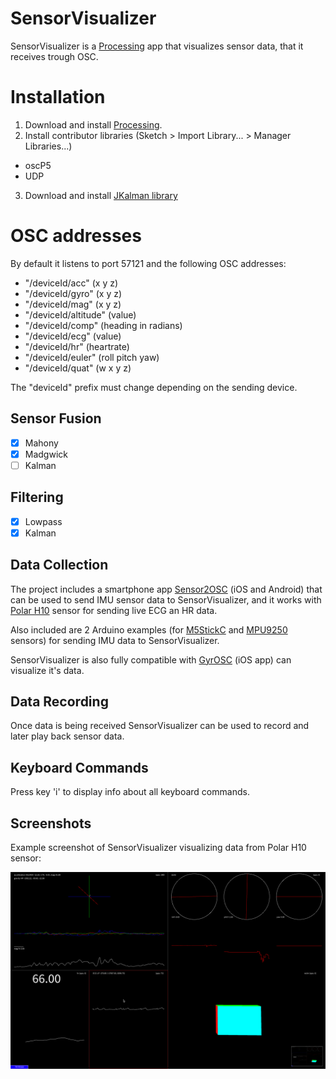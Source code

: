 # SensorVisualizer

SensorVisualizer is a [Processing](https://processing.org/) app that visualizes sensor data, that it receives trough OSC.

# Installation

1. Download and install [Processing](https://processing.org/download).
2. Install contributor libraries (Sketch > Import Library... > Manager Libraries...)
  * oscP5
  * UDP
3. Download and install [JKalman library](https://github.com/kasparsj/JKalman/releases/tag/0.1.0)

# OSC addresses

By default it listens to port 57121 and the following OSC addresses:
- "/deviceId/acc" (x y z)
- "/deviceId/gyro" (x y z)
- "/deviceId/mag" (x y z)
- "/deviceId/altitude" (value)
- "/deviceId/comp" (heading in radians)
- "/deviceId/ecg" (value)
- "/deviceId/hr" (heartrate)
- "/deviceId/euler" (roll pitch yaw)
- "/deviceId/quat" (w x y z)

The "deviceId" prefix must change depending on the sending device.

## Sensor Fusion

- [x] Mahony
- [x] Madgwick
- [ ] Kalman

## Filtering

- [x] Lowpass
- [x] Kalman

## Data Collection

The project includes a smartphone app [Sensor2OSC](https://github.com/kasparsj/Sensor2OSC) (iOS and Android) that can be used to send IMU sensor data to SensorVisualizer, and it works with [Polar H10](https://www.polar.com/en/sensors/h10-heart-rate-sensor) sensor for sending live ECG an HR data.

Also included are 2 Arduino examples (for [M5StickC](https://github.com/kasparsj/SensorVisualizer/tree/main/Arduino/m5StickC_MPU6886_OSC) and [MPU9250](https://github.com/kasparsj/SensorVisualizer/tree/main/Arduino/MPU9250_DMP_OSC) sensors) for sending IMU data to SensorVisualizer.

SensorVisualizer is also fully compatible with [GyrOSC](https://apps.apple.com/de/app/gyrosc/id418751595) (iOS app) can visualize it's data.

## Data Recording

Once data is being received SensorVisualizer can be used to record and later play back sensor data.

## Keyboard Commands

Press key 'i' to display info about all keyboard commands.

## Screenshots

Example screenshot of SensorVisualizer visualizing data from Polar H10 sensor:

![Polar H10](/Screenshot/polar-h10.png?raw=true "Polar H10")
